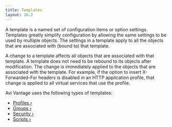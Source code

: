 ```yaml
---
title: Templates
layout: 16.2
---
```

A template is a named set of configuration items or option settings. Templates greatly simplify configuration by allowing the same settings to be used by multiple objects. The settings in a template apply to all the objects that are associated with (bound to) that template.

A change to a template affects all objects that are associated with that template. A template does not need to be rebound to its objects after modification. The change is immediately applied to the objects that are associated with the template. For example, if the option to insert X-Forwarded-For headers is disabled in an HTTP application profile, that change is applied to all virtual services that use the profile.

Avi Vantage uses the following types of templates:

* <a href="./profiles">Profiles ›</a>
* <a href="./groups">Groups ›</a>
* <a href="./security">Security ›</a>
* <a href="./scripts">Scripts ›</a>  
